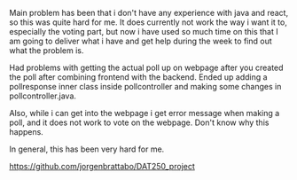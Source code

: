 Main problem has been that i don't have any experience with java and react, so this was quite hard for me. It does currently not work the way i want it to, especially the voting part, but now i have used so much time on this that I am going to deliver what i have and get help during the week to find out what the problem is. 

Had problems with getting the actual poll up on webpage after you created the poll after combining frontend with the backend. Ended up adding a pollresponse inner class inside pollcontroller and making some changes in pollcontroller.java.

Also, while i can get into the webpage i get error message when making a poll, and it does not work to vote on the webpage. Don't know why this happens.

In general, this has been very hard for me. 

https://github.com/jorgenbrattabo/DAT250_project
